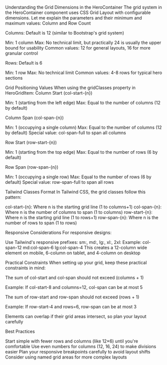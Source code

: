 Understanding the Grid Dimensions in the HeroContainer
The grid system in the HeroContainer component uses CSS Grid Layout with configurable dimensions. Let me explain the parameters and their minimum and maximum values:
Column and Row Count

Columns: Default is 12 (similar to Bootstrap's grid system)

Min: 1 column
Max: No technical limit, but practically 24 is usually the upper bound for usability
Common values: 12 for general layouts, 16 for more granular control


Rows: Default is 6

Min: 1 row
Max: No technical limit
Common values: 4-8 rows for typical hero sections



Grid Positioning Values
When using the gridClasses property in HeroGridItem:
Column Start (col-start-{n})

Min: 1 (starting from the left edge)
Max: Equal to the number of columns (12 by default)

Column Span (col-span-{n})

Min: 1 (occupying a single column)
Max: Equal to the number of columns (12 by default)
Special value: col-span-full to span all columns

Row Start (row-start-{n})

Min: 1 (starting from the top edge)
Max: Equal to the number of rows (6 by default)

Row Span (row-span-{n})

Min: 1 (occupying a single row)
Max: Equal to the number of rows (6 by default)
Special value: row-span-full to span all rows

Tailwind Classes Format
In Tailwind CSS, the grid classes follow this pattern:

col-start-{n}: Where n is the starting grid line (1 to columns+1)
col-span-{n}: Where n is the number of columns to span (1 to columns)
row-start-{n}: Where n is the starting grid line (1 to rows+1)
row-span-{n}: Where n is the number of rows to span (1 to rows)

Responsive Considerations
For responsive designs:

Use Tailwind's responsive prefixes: sm:, md:, lg:, xl:, 2xl:
Example: col-span-12 md:col-span-6 lg:col-span-4
This creates a 12-column wide element on mobile, 6-column on tablet, and 4-column on desktop

Practical Constraints
When setting up your grid, keep these practical constraints in mind:

The sum of col-start and col-span should not exceed (columns + 1)

Example: If col-start-8 and columns=12, col-span can be at most 5


The sum of row-start and row-span should not exceed (rows + 1)

Example: If row-start-4 and rows=6, row-span can be at most 3


Elements can overlap if their grid areas intersect, so plan your layout carefully

Best Practices

Start simple with fewer rows and columns (like 12×6) until you're comfortable
Use even numbers for columns (12, 16, 24) to make divisions easier
Plan your responsive breakpoints carefully to avoid layout shifts
Consider using named grid areas for more complex layouts